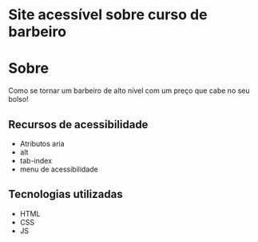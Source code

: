 # Site acessível sobre curso de barbeiro

# Sobre
Como se tornar um barbeiro de alto nível com um preço que cabe no seu bolso!
## Recursos de acessibilidade
- Atributos aria
- alt
- tab-index
- menu de acessibilidade
## Tecnologias utilizadas
- HTML
- CSS
- JS